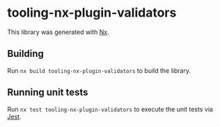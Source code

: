 # tooling-nx-plugin-validators

This library was generated with [Nx](https://nx.dev).

## Building

Run `nx build tooling-nx-plugin-validators` to build the library.

## Running unit tests

Run `nx test tooling-nx-plugin-validators` to execute the unit tests via [Jest](https://jestjs.io).
